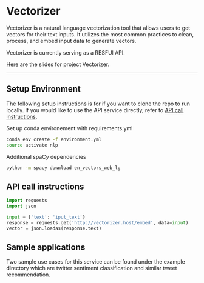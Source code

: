 # Vectorizer

Vectorizer is a natural language vectorization tool that allows users to get vectors for their text inputs. It utilizes the most common practices to clean, process, and embed input data to generate vectors.

Vectorizer is currently serving as a RESFUl API.

[Here](http://bit.ly/vectorizer_slides) are the slides for project Vectorizer.

---
## Setup Environment
The following setup instructions is for if you want to clone the repo to run locally. If you would like to use the API service directly, refer to [API call instructions](#api-call-instructions).

Set up conda environement with requirements.yml
```bash
conda env create -f environment.yml
source activate nlp
```

Additional spaCy dependencies
```bash
python -m spacy download en_vectors_web_lg

```

## API call instructions
```python
import requests
import json

input = {'text': 'iput_text'}
response = requests.get('http://vectorizer.host/embed', data=input)
vector = json.loadas(response.text)
```

## Sample applications

Two sample use cases for this service can be found under the example directory which are twitter sentiment classification and similar tweet recommendation.
